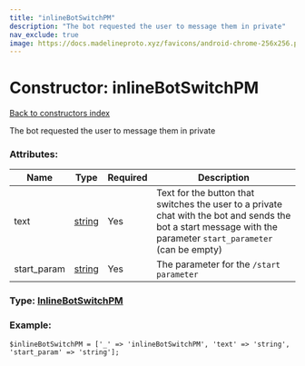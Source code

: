 ```yaml
---
title: "inlineBotSwitchPM"
description: "The bot requested the user to message them in private"
nav_exclude: true
image: https://docs.madelineproto.xyz/favicons/android-chrome-256x256.png
---
```

# Constructor: inlineBotSwitchPM  
[Back to constructors index](/API_docs/constructors/index.html)



The bot requested the user to message them in private

### Attributes:

| Name     |    Type       | Required | Description |
|----------|---------------|----------|-------------|
|text|[string](/API_docs/types/string.html) | Yes|Text for the button that switches the user to a private chat with the bot and sends the bot a start message with the parameter `start_parameter` (can be empty)|
|start\_param|[string](/API_docs/types/string.html) | Yes|The parameter for the `/start parameter`|



### Type: [InlineBotSwitchPM](/API_docs/types/InlineBotSwitchPM.html)


### Example:

```
$inlineBotSwitchPM = ['_' => 'inlineBotSwitchPM', 'text' => 'string', 'start_param' => 'string'];
```  
